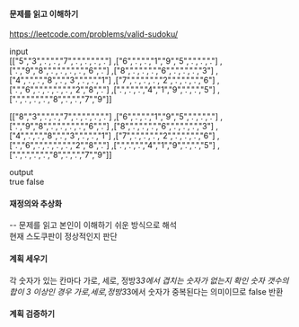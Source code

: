 #### 문제를 읽고 이해하기
https://leetcode.com/problems/valid-sudoku/

input</br>
[["5","3",".",".","7",".",".",".","."]
,["6",".",".","1","9","5",".",".","."]
,[".","9","8",".",".",".",".","6","."]
,["8",".",".",".","6",".",".",".","3"]
,["4",".",".","8",".","3",".",".","1"]
,["7",".",".",".","2",".",".",".","6"]
,[".","6",".",".",".",".","2","8","."]
,[".",".",".","4","1","9",".",".","5"]
,[".",".",".",".","8",".",".","7","9"]]

[["8","3",".",".","7",".",".",".","."]
,["6",".",".","1","9","5",".",".","."]
,[".","9","8",".",".",".",".","6","."]
,["8",".",".",".","6",".",".",".","3"]
,["4",".",".","8",".","3",".",".","1"]
,["7",".",".",".","2",".",".",".","6"]
,[".","6",".",".",".",".","2","8","."]
,[".",".",".","4","1","9",".",".","5"]
,[".",".",".",".","8",".",".","7","9"]]

output</br>
true
false

#### 재정의와 추상화<br>
-- 문제를 읽고 본인이 이해하기 쉬운 방식으로 해석<br>
현재 스도쿠판이 정상적인지 판단

#### 계획 세우기<br>
각 숫자가 있는 칸마다 가로, 세로, 정방3*3에서 겹치는 숫자가 없는지 확인
숫자 갯수의 합이 3 이상인 경우 가로,세로,정방3*3에서 숫자가 중복된다는 의미이므로 false 반환

#### 계획 검증하기
